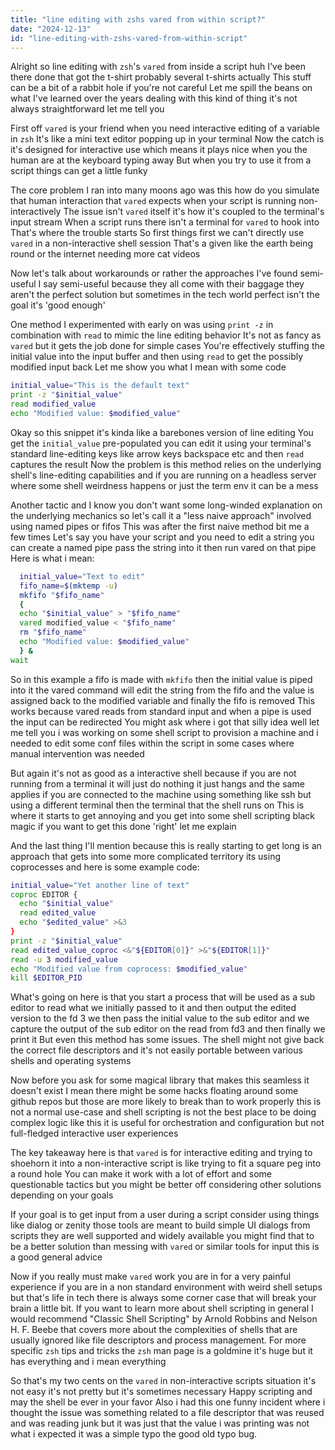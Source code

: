 ```yaml
---
title: "line editing with zshs vared from within script?"
date: "2024-12-13"
id: "line-editing-with-zshs-vared-from-within-script"
---
```


Alright so line editing with `zsh`'s `vared` from inside a script huh I've been there done that got the t-shirt probably several t-shirts actually This stuff can be a bit of a rabbit hole if you're not careful Let me spill the beans on what I've learned over the years dealing with this kind of thing it's not always straightforward let me tell you

First off `vared` is your friend when you need interactive editing of a variable in `zsh` It's like a mini text editor popping up in your terminal Now the catch is it's designed for interactive use which means it plays nice when you the human are at the keyboard typing away But when you try to use it from a script things can get a little funky

The core problem I ran into many moons ago was this how do you simulate that human interaction that `vared` expects when your script is running non-interactively The issue isn't `vared` itself it's how it's coupled to the terminal's input stream When a script runs there isn't a terminal for `vared` to hook into That's where the trouble starts So first things first we can't directly use `vared` in a non-interactive shell session That's a given like the earth being round or the internet needing more cat videos

Now let's talk about workarounds or rather the approaches I've found semi-useful I say semi-useful because they all come with their baggage they aren't the perfect solution but sometimes in the tech world perfect isn't the goal it's 'good enough'

One method I experimented with early on was using `print -z` in combination with `read` to mimic the line editing behavior It's not as fancy as `vared` but it gets the job done for simple cases You're effectively stuffing the initial value into the input buffer and then using `read` to get the possibly modified input back Let me show you what I mean with some code

```zsh
initial_value="This is the default text"
print -z "$initial_value"
read modified_value
echo "Modified value: $modified_value"
```

Okay so this snippet it's kinda like a barebones version of line editing You get the `initial_value` pre-populated you can edit it using your terminal's standard line-editing keys like arrow keys backspace etc and then `read` captures the result Now the problem is this method relies on the underlying shell's line-editing capabilities and if you are running on a headless server where some shell weirdness happens or just the term env it can be a mess

Another tactic and I know you don't want some long-winded explanation on the underlying mechanics so let's call it a "less naive approach" involved using named pipes or fifos This was after the first naive method bit me a few times Let's say you have your script and you need to edit a string you can create a named pipe pass the string into it then run vared on that pipe Here is what i mean:

```zsh
  initial_value="Text to edit"
  fifo_name=$(mktemp -u)
  mkfifo "$fifo_name"
  {
  echo "$initial_value" > "$fifo_name"
  vared modified_value < "$fifo_name"
  rm "$fifo_name"
  echo "Modified value: $modified_value"
  } &
wait
```

So in this example a fifo is made with `mkfifo` then the initial value is piped into it the vared command will edit the string from the fifo and the value is assigned back to the modified variable and finally the fifo is removed This works because vared reads from standard input and when a pipe is used the input can be redirected You might ask where i got that silly idea well let me tell you i was working on some shell script to provision a machine and i needed to edit some conf files within the script in some cases where manual intervention was needed

But again it's not as good as a interactive shell because if you are not running from a terminal it will just do nothing it just hangs and the same applies if you are connected to the machine using something like ssh but using a different terminal then the terminal that the shell runs on This is where it starts to get annoying and you get into some shell scripting black magic if you want to get this done 'right' let me explain

And the last thing I'll mention because this is really starting to get long is an approach that gets into some more complicated territory its using coprocesses and here is some example code:

```zsh
initial_value="Yet another line of text"
coproc EDITOR {
  echo "$initial_value"
  read edited_value
  echo "$edited_value" >&3
}
print -z "$initial_value"
read edited_value_coproc <&"${EDITOR[0]}" >&"${EDITOR[1]}"
read -u 3 modified_value
echo "Modified value from coprocess: $modified_value"
kill $EDITOR_PID
```

What's going on here is that you start a process that will be used as a sub editor to read what we initially passed to it and then output the edited version to the fd 3 we then pass the initial value to the sub editor and we capture the output of the sub editor on the read from fd3 and then finally we print it But even this method has some issues. The shell might not give back the correct file descriptors and it's not easily portable between various shells and operating systems

Now before you ask for some magical library that makes this seamless it doesn't exist I mean there might be some hacks floating around some github repos but those are more likely to break than to work properly this is not a normal use-case and shell scripting is not the best place to be doing complex logic like this it is useful for orchestration and configuration but not full-fledged interactive user experiences

The key takeaway here is that `vared` is for interactive editing and trying to shoehorn it into a non-interactive script is like trying to fit a square peg into a round hole You can make it work with a lot of effort and some questionable tactics but you might be better off considering other solutions depending on your goals

If your goal is to get input from a user during a script consider using things like dialog or zenity those tools are meant to build simple UI dialogs from scripts they are well supported and widely available you might find that to be a better solution than messing with `vared` or similar tools for input this is a good general advice

Now if you really must make `vared` work you are in for a very painful experience if you are in a non standard environment with weird shell setups but that's life in tech there is always some corner case that will break your brain a little bit. If you want to learn more about shell scripting in general I would recommend "Classic Shell Scripting" by Arnold Robbins and Nelson H. F. Beebe that covers more about the complexities of shells that are usually ignored like file descriptors and process management. For more specific `zsh` tips and tricks the `zsh` man page is a goldmine it's huge but it has everything and i mean everything

So that's my two cents on the `vared` in non-interactive scripts situation it's not easy it's not pretty but it's sometimes necessary Happy scripting and may the shell be ever in your favor Also i had this one funny incident where i thought the issue was something related to a file descriptor that was reused and was reading junk but it was just that the value i was printing was not what i expected it was a simple typo the good old typo bug.
